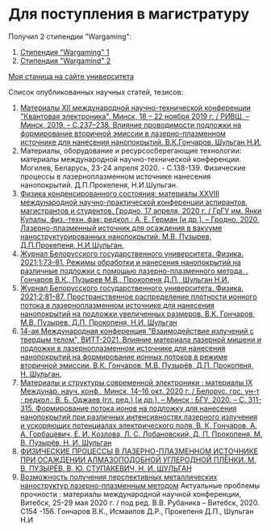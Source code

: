 # Для поступления в магистратуру

Получил 2 стипендии "Wargaming":
1. [Стипендия "Wargaming" 1](https://bsu.by/news/24-studenta-bgu-stali-obladatelyami-grantov-konkursa-stipendiya-wargaming-d/)
2. [Стипендия "Wargamind" 2](https://vk.com/bsu_by?w=wall-94684_59865)

[Моя станица на сайте университета](https://elib.bsu.by/browse?type=author&value=%D0%A8%D1%83%D0%BB%D1%8C%D0%B3%D0%B0%D0%BD%2C+%D0%9D.+%D0%98.)

Список опубликованных научных статей, тезисов:

1. [Материалы XII международной научно-технической конференции "Квантовая электроника", Минск, 18 – 22 ноября 2019 г. / 
РИВШ. – Минск, 2019. – С.237–238. Влияние проводимости подложки на формирование вторичной эмиссии в лазерно-плазменном 
источнике для нанесения нанопокрытий. В.К.Гончаров, Шульган Н.И.](https://rfe.by/media/docs/2019/qe/QE_2019-11-22.pdf) 
2. Материалы, оборудование и ресурсосберегающие технологии: материалы международной научно-технической конференции. Могилев, Беларусь, 23-24 апреля 2020. - С.138-139. Физические процессы в лазерноплазменном источнике нанесения нанопокрытий. Д.П.Прокепеня, Н.И.Шульган.
3. [Физика конденсированного состояния: материалы XXVIII международной научно-практической конференции аспирантов, магистрантов и студентов. Гродно, 17 апреля, 2020 г. / ГрГУ им. Янки Купалы, физ.-техн. фак; редкол.: А. Е. Герман [и др.]. – Гродно, 2020. Лазерно-плазменный источник для осаждения в вакууме наноструктурированных нанопокрытий. М.В. Пузырев, Д.П.Прокепеня, Н.И.Шульган.](https://ftf.grsu.by/files/News/FKS/2020/FKS-2020.pdf)
4. [Журнал Белорусского государственного университета. Физика. 2021;1:73–81. Режимы обработки и нанесения нанопокрытий на различные подложки с помощью лазерно-плазменного метода. . Гончаров В.К., Пузырев М.В., Прокопеня Д.П., Шульган Н.И.](https://elib.bsu.by/bitstream/123456789/259531/1/73-81.pdf)
5. [Журнал Белорусского государственного университета. Физика. 2021;2:81–87. Пространственное распределение плотности ионного потока в лазерноплазменном источнике для нанесения нанопокрытий на подложки увеличенных размеров. В.К. Гончаров, М.В. Пузырев, Д.П. Прокопеня, Н.И. Шульган](https://elib.bsu.by/handle/123456789/267497)
6. [14-ая Международная конференция "Взаимодействие излучений с твердым телом", ВИТТ-2021. Влияние материала лазерной мишени и подложки в лазерноплазменном источнике для нанесения нанопокрытий на формирование ионных потоков в режиме вторичной эмиссии. В.К. Гончаров, М.В. Пузырёв, Д.П. Прокопеня, Н. Шульган.](https://elib.bsu.by/bitstream/123456789/271109/1/43-46.pdf)
7. [Материалы и структуры современной электроники : материалы IX Междунар. науч. конф., Минск, 14–16 окт. 2020 г. / Белорус. гос. ун-т ; редкол.: В. Б. Оджаев (гл. ред.) [и др.]. – Минск : БГУ, 2020. – С. 311-315. Формирование потока ионов на подложку для нанесения нанопокрытий при различных интенсивностях лазерного излучения и ускоряющих потенциалах электрического поля. В. К. Гончаров, А. А. Горбацевич, Е. И. Козлова, Л. С. Лобановский, Д. П. Прокопеня, М. В. Пузырёв, Н. И. Шульган](https://elib.bsu.by/bitstream/123456789/257333/1/311-315.pdf)
8. [ФИЗИЧЕСКИЕ ПРОЦЕССЫ В ЛАЗЕРНО-ПЛАЗМЕННОМ ИСТОЧНИКЕ ПРИ ОСАЖДЕНИИ АЛМАЗОПОДОБНОЙ УГЛЕРОДНОЙ ПЛЁНКИ. М. В. ПУЗЫРЁВ, В. Ю. СТУПАКЕВИЧ, Н. И. ШУЛЬГАН](https://ftf.grsu.by/files/News/FKS/2022/Materialy-FKS-XXX-2022.pdf)
9. [Возможность получения перспективных металлических наноструктур лазерно-плазменным методом](http://mks-phys.ru/index.php/paper/show_list/86) Актуальные проблемы прочности : материалы международной научной конференции, Витебск, 25-29 мая 2020 г. / под ред. В.В. Рубаника – Витебск, 2020. С154 -156. Гончаров В.К., Исмаилов Д.Р., Прокепеня Д.П., Шульган Н.И

